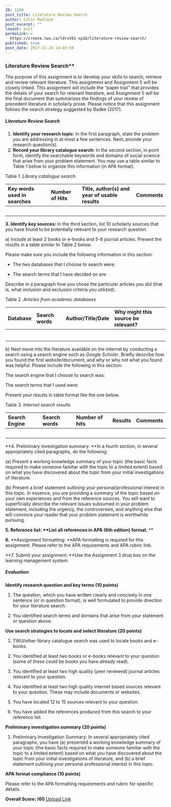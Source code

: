 ```yaml
---
ID: 1290
post_title: Literature Review Search
author: Colin Madland
post_excerpt: ""
layout: post
permalink: >
  https://create.twu.ca/ldrs591-sp18/literature-review-search/
published: true
post_date: 2017-11-24 14:49:50
---
```

<h3>Literature Review Search**</h3>

The purpose of this assignment is to develop your skills to search, retrieve and review relevant literature. This assignment and Assignment 5 will be closely linked. This assignment will include the “paper trail” that provides the details of your search for relevant literature, and Assignment 5 will be the final document that summarizes the findings of your review of precedent literature in scholarly prose.  Please notice that this assignment follows the search strategy suggested by Badke (2017).

<h5>Literature Review Search</h5>

<ol>
<li><strong>Identify your research topic</strong>: In the first paragraph, state the problem you are addressing in at most a few sentences. Next, provide your research question(s).</li>
<li><strong>Record your library catalogue search:</strong> In the second section, in point form, identify the searchable keywords and domains of social science that arise from your problem statement. You may use a table similar to Table 1 below to organize this information (in APA format).</li>
</ol>

Table 1. <em>Library catalogue search</em>

<table>
<thead>
<tr>
  <th align="left">Key words used in searches</th>
  <th align="left">Number of Hits</th>
  <th align="left">Title, author(s) and year of  usable results</th>
  <th align="left">Comments</th>
</tr>
</thead>
<tbody>
<tr>
  <td align="left"></td>
  <td align="left"></td>
  <td align="left"></td>
  <td align="left"></td>
</tr>
<tr>
  <td align="left"></td>
  <td align="left"></td>
  <td align="left"></td>
  <td align="left"></td>
</tr>
<tr>
  <td align="left"></td>
  <td align="left"></td>
  <td align="left"></td>
  <td align="left"></td>
</tr>
<tr>
  <td align="left"></td>
  <td align="left"></td>
  <td align="left"></td>
  <td align="left"></td>
</tr>
<tr>
  <td align="left"></td>
  <td align="left"></td>
  <td align="left"></td>
  <td align="left"></td>
</tr>
</tbody>
</table>

<strong>3. Identify key sources:</strong> In the third section, list 10 scholarly sources that you have found to be potentially relevant to your research question.

a) Include at least 2 books or e-books and 5-8 journal articles. Present the results in a table similar to Table 2 below.

Please make sure you include the following information in this section:

<ul>
<li>The two databases that I choose to search were:</p></li>
<li>The search terms that I have decided on are:</p></li>
</ul>

<p>Describe in a paragraph how you chose the particular articles you did (that is, what inclusion and exclusion criteria you utilized).

Table 2. <em>Articles from academic databases</em>

<table>
<thead>
<tr>
  <th align="left">Database</th>
  <th align="left">Search words</th>
  <th align="left">Author/Title/Date</th>
  <th align="left">Why might this source be relevant?</th>
</tr>
</thead>
<tbody>
<tr>
  <td align="left"></td>
  <td align="left"></td>
  <td align="left"></td>
  <td align="left"></td>
</tr>
<tr>
  <td align="left"></td>
  <td align="left"></td>
  <td align="left"></td>
  <td align="left"></td>
</tr>
<tr>
  <td align="left"></td>
  <td align="left"></td>
  <td align="left"></td>
  <td align="left"></td>
</tr>
<tr>
  <td align="left"></td>
  <td align="left"></td>
  <td align="left"></td>
  <td align="left"></td>
</tr>
<tr>
  <td align="left"></td>
  <td align="left"></td>
  <td align="left"></td>
  <td align="left"></td>
</tr>
<tr>
  <td align="left"></td>
  <td align="left"></td>
  <td align="left"></td>
  <td align="left"></td>
</tr>
</tbody>
</table>

b) Next move into the literature available on the internet by conducting a search using a search engine such as <em>Google Scholar</em>. Briefly describe how you found the first website/document, and why or why not what you found was helpful.  Please include the following in this section:

The search engine that I choose to search was:

The search terms that I used were:

Present your results in table format like the one below.

Table 3. <em>Internet search results</em>

<table>
<thead>
<tr>
  <th align="left">Search Engine</th>
  <th align="left">Search words</th>
  <th align="left">Number of hits</th>
  <th align="left">Results</th>
  <th align="left">Comments</th>
</tr>
</thead>
<tbody>
<tr>
  <td align="left"></td>
  <td align="left"></td>
  <td align="left"></td>
  <td align="left"></td>
  <td align="left"></td>
</tr>
<tr>
  <td align="left"></td>
  <td align="left"></td>
  <td align="left"></td>
  <td align="left"></td>
  <td align="left"></td>
</tr>
<tr>
  <td align="left"></td>
  <td align="left"></td>
  <td align="left"></td>
  <td align="left"></td>
  <td align="left"></td>
</tr>
<tr>
  <td align="left"></td>
  <td align="left"></td>
  <td align="left"></td>
  <td align="left"></td>
  <td align="left"></td>
</tr>
<tr>
  <td align="left"></td>
  <td align="left"></td>
  <td align="left"></td>
  <td align="left"></td>
  <td align="left"></td>
</tr>
</tbody>
</table>

**4. Preliminary investigation summary: **In a fourth section, in several appropriately cited paragraphs, do the following:

(a) Present a working knowledge summary of your topic (the basic facts required to make someone familiar with the topic to a limited extent) based on what you have discovered about the topic from your initial investigations of literature.

(b) Present a brief statement outlining your personal/professional interest in this topic. In essence, you are providing a summary of the topic based on your own experiences and from the reference sources. You will want to superficially describe the relevant issues subsumed in your problem statement, including the urgency, the controversies, and anything else that will convince your reader that your problem statement is worthwhile pursuing.

<strong>5. Reference list: **List all references in APA (6th edition) format.</strong> **

<strong>6.</strong> **Assignment formatting: **APA formatting is required for this assignment. Please refer to the APA requirements and APA rubric link.

**7. Submit your assignment: **Use the Assignment 3 drop box on the learning management system.

<h5>Evaluation</h5>

<strong>Identify research question and key terms (10 points)</strong>

<ol>
<li>The question, which you have written clearly and concisely in one sentence (or in question format), is well formulated to provide direction for your literature search.

</li>
<li>

You identified search terms and domains that arise from your statement or question above.

</li>
</ol>

<strong>Use search strategies to locate and select literature (20 points)</strong>

<ol>
<li>TWU/other library catalogue search was used to locate books and e-books.

</li>
<li>

You identified at least two books or e-books relevant to your question (some of these could be books you have already read).

</li>
<li>

You identified at least two high quality (peer reviewed) journal articles relevant to your question.

</li>
<li>

You identified at least two high quality internet based sources relevant to your question. These may include documents or websites.

</li>
<li>

You have located 12 to 15 sources relevant to your question.

</li>
<li>

You have added the references produced from this search to your reference list.

</li>
</ol>

<strong>Preliminary investigation summary (20 points)</strong>

<ol>
<li>Preliminary Investigation Summary: In several appropriately cited paragraphs, you have (a) presented a working knowledge summary of your topic (the basic facts required to make someone familiar with the topic to a limited extent) based on what you have discovered about the topic from your initial investigations of literature, and (b) a brief statement outlining your personal professional interest in this topic.</li>
</ol>

<strong>APA format compliance (10 points)</strong>

Please refer to the APA formatting requirements and rubric for specific details.

<strong>Overall Score: /60</strong><!--themify_builder_static--><a href="https://create.twu.ca/ldrs591-sp18/lessons/literature-review-search/"> Upload Link </a><!--/themify_builder_static-->